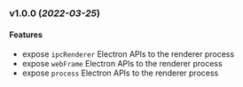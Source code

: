 ### v1.0.0 (_2022-03-25_)

#### Features

- expose `ipcRenderer` Electron APIs to the renderer process
- expose `webFrame` Electron APIs to the renderer process
- expose `process` Electron APIs to the renderer process
